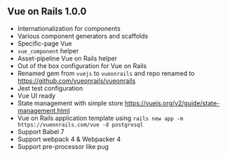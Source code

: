 ## Vue on Rails 1.0.0

- Internationalization for components
- Various component generators and scaffolds
- Specific-page Vue
- `vue_component` helper
- Asset-pipeline Vue on Rails helper
- Out of the box configuration for Vue on Rails
- Renamed gem from `vuejs` to `vueonrails` and repo renamed to https://github.com/vueonrails/vueonrails
- Jest test configuration
- Vue UI ready
- State management with simple store https://vuejs.org/v2/guide/state-management.html
- Vue on Rails application template using `rails new app -m https://vueonrails.com/vue -d postgresql`
- Support Babel 7
- Support webpack 4 & Webpacker 4
- Support pre-processor like pug
